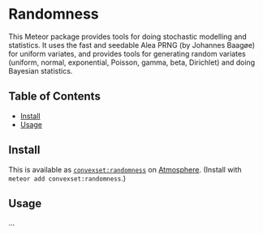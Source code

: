 # Randomness

This Meteor package provides tools for doing stochastic modelling and statistics.
It uses the fast and seedable Alea PRNG (by Johannes Baagøe) for uniform variates, and provides tools for generating random variates (uniform, normal, exponential, Poisson, gamma, beta, Dirichlet) and doing Bayesian statistics.

## Table of Contents

<!-- START doctoc generated TOC please keep comment here to allow auto update -->
<!-- DON'T EDIT THIS SECTION, INSTEAD RE-RUN doctoc TO UPDATE -->


- [Install](#install)
- [Usage](#usage)

<!-- END doctoc generated TOC please keep comment here to allow auto update -->

## Install

This is available as [`convexset:randomness`](https://atmospherejs.com/convexset/randomness) on [Atmosphere](https://atmospherejs.com/). (Install with `meteor add convexset:randomness`.)

## Usage

...